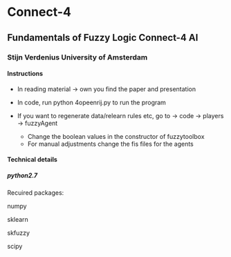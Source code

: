 # Connect-4

## Fundamentals of Fuzzy Logic Connect-4 AI

### Stijn Verdenius University of Amsterdam

#### Instructions

- In reading material -> own you find the paper and presentation

- In code, run python 4opeenrij.py to run the program

- If you want to regenerate data/relearn rules etc, go to -> code -> players -> fuzzyAgent
	- Change the boolean values in the constructor of fuzzytoolbox
	- For manual adjustments change the fis files for the agents

#### Technical details

##### python2.7

Recuired packages:

numpy

sklearn

skfuzzy

scipy